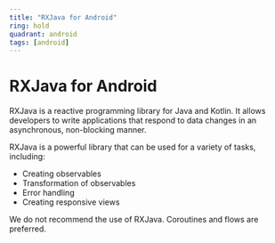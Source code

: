 ```yaml
---
title: "RXJava for Android"
ring: hold
quadrant: android
tags: [android]
---
```


<h1>RXJava for Android</h1>

<p>RXJava is a reactive programming library for Java and Kotlin. It allows developers to write applications that respond to data changes in an asynchronous, non-blocking manner.</p>

<p>RXJava is a powerful library that can be used for a variety of tasks, including:</p>

<ul>
<li>Creating observables</li>
<li>Transformation of observables</li>
<li>Error handling</li>
<li>Creating responsive views</li>
</ul>

<p>We do not recommend the use of RXJava. Coroutines and flows are preferred.</p>
